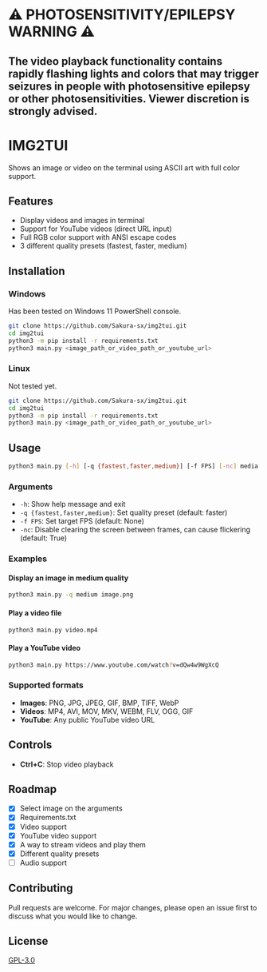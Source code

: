 # ⚠️ **PHOTOSENSITIVITY/EPILEPSY WARNING** ⚠️ 

## The video playback functionality contains rapidly flashing lights and colors that may trigger seizures in people with photosensitive epilepsy or other photosensitivities. Viewer discretion is strongly advised.




# IMG2TUI

Shows an image or video on the terminal using ASCII art with full color support.

## Features

- Display videos and images in terminal
- Support for YouTube videos (direct URL input)
- Full RGB color support with ANSI escape codes
- 3 different quality presets (fastest, faster, medium)

## Installation

### Windows
Has been tested on Windows 11 PowerShell console.
```bash
git clone https://github.com/Sakura-sx/img2tui.git
cd img2tui
python3 -m pip install -r requirements.txt
python3 main.py <image_path_or_video_path_or_youtube_url>
```

### Linux
Not tested yet.
```bash
git clone https://github.com/Sakura-sx/img2tui.git
cd img2tui
python3 -m pip install -r requirements.txt
python3 main.py <image_path_or_video_path_or_youtube_url>
```

## Usage

```bash
python3 main.py [-h] [-q {fastest,faster,medium}] [-f FPS] [-nc] media
```

### Arguments

- `-h`: Show help message and exit
- `-q {fastest,faster,medium}`: Set quality preset (default: faster)
- `-f FPS`: Set target FPS (default: None)
- `-nc`: Disable clearing the screen between frames, can cause flickering (default: True)

### Examples

#### Display an image in medium quality
```bash
python3 main.py -q medium image.png
```

#### Play a video file
```bash
python3 main.py video.mp4
```

#### Play a YouTube video
```bash
python3 main.py https://www.youtube.com/watch?v=dQw4w9WgXcQ
```

### Supported formats
- **Images**: PNG, JPG, JPEG, GIF, BMP, TIFF, WebP
- **Videos**: MP4, AVI, MOV, MKV, WEBM, FLV, OGG, GIF
- **YouTube**: Any public YouTube video URL

## Controls

- **Ctrl+C**: Stop video playback

## Roadmap

- [x] Select image on the arguments
- [x] Requirements.txt
- [x] Video support
- [x] YouTube video support
- [x] A way to stream videos and play them
- [x] Different quality presets
- [ ] Audio support

## Contributing

Pull requests are welcome. For major changes, please open an issue first
to discuss what you would like to change.

## License

[GPL-3.0](https://choosealicense.com/licenses/gpl-3.0/)